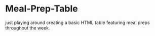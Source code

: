 # Meal-Prep-Table
just playing around creating a basic HTML table featuring meal preps throughout the week. 
